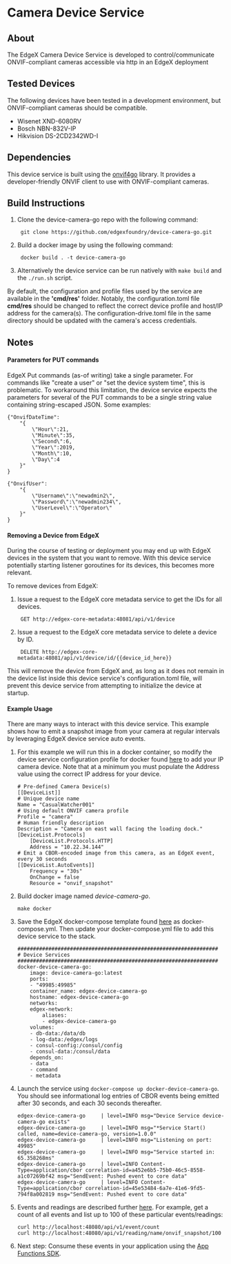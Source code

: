 # Camera Device Service

## About
The EdgeX Camera Device Service is developed to control/communicate ONVIF-compliant cameras accessible via http in an EdgeX deployment

## Tested Devices
The following devices have been tested in a development environment, but ONVIF-compliant cameras
should be compatible.

* Wisenet XND-6080RV
* Bosch NBN-832V-IP
* Hikvision DS-2CD2342WD-I


## Dependencies

This device service is built using the [onvif4go](https://github.com/faceterteam/onvif4go) library.
It provides a developer-friendly ONVIF client to use with ONVIF-compliant cameras.


## Build Instructions

1. Clone the device-camera-go repo with the following command:

        git clone https://github.com/edgexfoundry/device-camera-go.git

2. Build a docker image by using the following command:  

        docker build . -t device-camera-go

3. Alternatively the device service can be run natively with `make build` and the `./run.sh` script.

By default, the configuration and profile files used by the service are available in the __'cmd/res'__ folder.  Notably,
the configuration.toml file __cmd/res__ should be changed to reflect the correct device profile and
host/IP address for the camera(s).  The configuration-drive.toml file in the same directory should
be updated with the camera's access credentials.

## Notes

#### Parameters for PUT commands

EdgeX Put commands (as-of writing) take a single parameter.  For commands like "create
a user" or "set the device system time", this is problematic.  To workaround this 
limitation, the device service expects the parameters for several of the PUT commands
to be a single string value containing string-escaped JSON.  Some examples:

```$xslt
{"OnvifDateTime": 
    "{
        \"Hour\":21,
        \"Minute\":35,
        \"Second\":6,
        \"Year\":2019,
        \"Month\":10,
        \"Day\":4
    }"
}
```

```$xslt
{"OnvifUser":
    "{
        \"Username\":\"newadmin2\", 
        \"Password\":\"newadmin234\", 
        \"UserLevel\":\"Operator\"
    }"
}
```


#### Removing a Device from EdgeX

During the course of testing or deployment you may end up with EdgeX devices in the system that
you want to remove.  With this device service potentially starting listener goroutines for its
devices, this becomes more relevant.

To remove devices from EdgeX:

1. Issue a request to the EdgeX core metadata service to get the IDs for all devices.

        GET http://edgex-core-metadata:48081/api/v1/device

2. Issue a request to the EdgeX core metadata service to delete a device by ID.

        DELETE http://edgex-core-metadata:48081/api/v1/device/id/{{device_id_here}}

This will remove the device from EdgeX and, as long as it does not remain in the device list
inside this device service's configuration.toml file, will prevent this device service
from attempting to initialize the device at startup. 


#### Example Usage

There are many ways to interact with this device service. This example shows how to emit a snapshot image from your camera at regular intervals by leveraging EdgeX device service auto events. 

1. For this example we will run this in a docker container, so modify the device service configuration profile for docker found [here](./cmd/res/docker/configuration.toml) to add your IP camera device. Note that at a minimum you must populate the Address value using the correct IP address for your device.

    ```
    # Pre-defined Camera Device(s)
    [[DeviceList]]
    # Unique device name
    Name = "CasualWatcher001"
    # Using default ONVIF camera profile
    Profile = "camera"
    # Human friendly description
    Description = "Camera on east wall facing the loading dock."
    [DeviceList.Protocols]
        [DeviceList.Protocols.HTTP]
        Address = "10.22.34.144"
    # Emit a CBOR-encoded image from this camera, as an EdgeX event, every 30 seconds
    [[DeviceList.AutoEvents]]
        Frequency = "30s"
        OnChange = false
        Resource = "onvif_snapshot"
    ```

2. Build docker image named *device-camera-go*.
    ```
    make docker
    ```

3. Save the EdgeX docker-compose template found [here](https://github.com/edgexfoundry/developer-scripts/blob/master/releases/edinburgh/compose-files/) as docker-compose.yml. Then update your docker-compose.yml file to add this device service to the stack.
    ```
    #################################################################
    # Device Services
    #################################################################
    docker-device-camera-go:
        image: device-camera-go:latest
        ports:
        - "49985:49985"
        container_name: edgex-device-camera-go
        hostname: edgex-device-camera-go
        networks:
        edgex-network:
            aliases:
            - edgex-device-camera-go
        volumes:
        - db-data:/data/db
        - log-data:/edgex/logs
        - consul-config:/consul/config
        - consul-data:/consul/data
        depends_on:
        - data
        - command
        - metadata
    ```

4. Launch the service using `docker-compose up docker-device-camera-go`. You should see informational log entries of CBOR events being emitted after 30 seconds, and each 30 seconds thereafter.
    ``` 
    edgex-device-camera-go     | level=INFO msg="Device Service device-camera-go exists"
    edgex-device-camera-go     | level=INFO msg="*Service Start() called, name=device-camera-go, version=1.0.0"
    edgex-device-camera-go     | level=INFO msg="Listening on port: 49985"
    edgex-device-camera-go     | level=INFO msg="Service started in: 65.358268ms"
    edgex-device-camera-go     | level=INFO Content-Type=application/cbor correlation-id=a452e6b5-75b0-46c5-8558-a1c07269bf42 msg="SendEvent: Pushed event to core data"
    edgex-device-camera-go     | level=INFO Content-Type=application/cbor correlation-id=45e53484-6a7e-41e6-9fd5-794f8a002819 msg="SendEvent: Pushed event to core data"
    ```

5. Events and readings are described further [here](https://docs.edgexfoundry.org/Ch-WalkthroughReading.html). For example, get a count of all events and list up to 100 of these particular events/readings:
    ```
    curl http://localhost:48080/api/v1/event/count 
    curl http://localhost:48080/api/v1/reading/name/onvif_snapshot/100
    ```

6. Next step: Consume these events in your application using the [App Functions SDK](https://github.com/edgexfoundry/app-functions-sdk-go).
